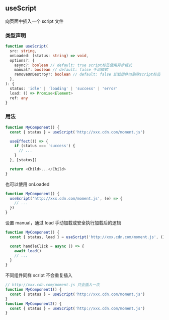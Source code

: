 ## useScript

向页面中插入一个 script 文件

### 类型声明

```typescript
function useScript(
  src: string,
  onLoaded: (status: string) => void,
  options?: {
    async?: boolean // default: true script标签使用异步模式
    manual?: boolean // default: false 手动模式
    removeOnDestroy?: boolean // default: false 卸载组件时删除script标签
  },
): {
  status: 'idle' | 'loading' | 'success' | 'error'
  load: () => Promise<Element>
  ref: any
}
```

### 用法

```javascript
function MyComponent() {
  const { status } = useScript('http://xxx.cdn.com/moment.js')

  useEffect(() => {
    if (status === 'success') {
      // ...
    }
  }, [status])

  return <Child>...</Child>
}
```

也可以使用 onLoaded

```javascript
function MyComponent() {
  useScript('http://xxx.cdn.com/moment.js', (e) => {
    // ...
  })
}
```

设置 manual，通过 load 手动加载或安全执行加载后的逻辑

```javascript
function MyComponent() {
  const { status, load } = useScript('http://xxx.cdn.com/moment.js', () => {}, { manual: true })

  const handleClick = async () => {
    await load()
    // ...
  }
}
```

不同组件同样 script 不会重复插入

```javascript
// http://xxx.cdn.com/moment.js 只会插入一次
function MyComponent1() {
  const { status } = useScript('http://xxx.cdn.com/moment.js')
}
function MyComponent2() {
  const { status } = useScript('http://xxx.cdn.com/moment.js')
}
```
